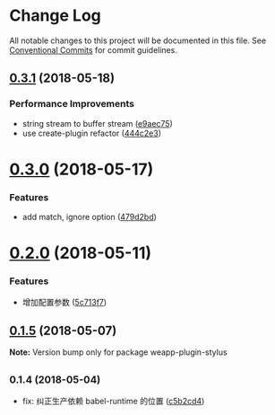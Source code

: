 # Change Log

All notable changes to this project will be documented in this file.
See [Conventional Commits](https://conventionalcommits.org) for commit guidelines.

<a name="0.3.1"></a>
## [0.3.1](https://github.com/tolerance-go/weapp-cli/compare/weapp-plugin-stylus@0.3.0...weapp-plugin-stylus@0.3.1) (2018-05-18)


### Performance Improvements

* string stream to buffer stream ([e9aec75](https://github.com/tolerance-go/weapp-cli/commit/e9aec75))
* use create-plugin refactor ([444c2e3](https://github.com/tolerance-go/weapp-cli/commit/444c2e3))




<a name="0.3.0"></a>
# [0.3.0](https://github.com/tolerance-go/weapp-cli/compare/weapp-plugin-stylus@0.2.0...weapp-plugin-stylus@0.3.0) (2018-05-17)


### Features

* add match, ignore option ([479d2bd](https://github.com/tolerance-go/weapp-cli/commit/479d2bd))




<a name="0.2.0"></a>
# [0.2.0](https://github.com/tolerance-go/weapp-cli/compare/weapp-plugin-stylus@0.1.5...weapp-plugin-stylus@0.2.0) (2018-05-11)


### Features

* 增加配置参数 ([5c713f7](https://github.com/tolerance-go/weapp-cli/commit/5c713f7))




<a name="0.1.5"></a>
## [0.1.5](https://github.com/tolerance-go/weapp-cli/compare/weapp-plugin-stylus@0.1.4...weapp-plugin-stylus@0.1.5) (2018-05-07)




**Note:** Version bump only for package weapp-plugin-stylus

<a name="0.1.4"></a>
## <small>0.1.4 (2018-05-04)</small>

* fix: 纠正生产依赖 babel-runtime 的位置 ([c5b2cd4](https://github.com/tolerance-go/weapp-cli/commit/c5b2cd4))
